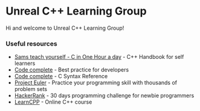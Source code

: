 # Unreal C++ Learning Group
Hi and welcome to Unreal C++ Learning Group!

### Useful resources

* [Sams teach yourself - C in One Hour a day](https://www.dropbox.com/s/7yekl40ay9euwov/C_in_One_Hour_a_Day_Sams_Teach_Yourself_8th_Edition.pdf?dl=0) - C++ Handbook for self learners
* [Code complete](https://www.dropbox.com/s/ul11kn9ztgf09j8/code-complete-2nd-edition-v413hav.pdf?dl=0) - Best practice for developers
* [Code complete](https://www.dropbox.com/s/4sxiua6ijz3lim7/C_14_Quick_Syntax_Reference_Second_Edition.pdf?dl=0) - C Syntax Reference
* [Project Euler](https://projecteuler.net/) - Practice your programming skill with thousands of problem sets
* [HackerRank](https://www.hackerrank.com/) - 30 days programming challenge for newbie programmers
* [LearnCPP](http://www.learncpp.com/) - Online C++ course
